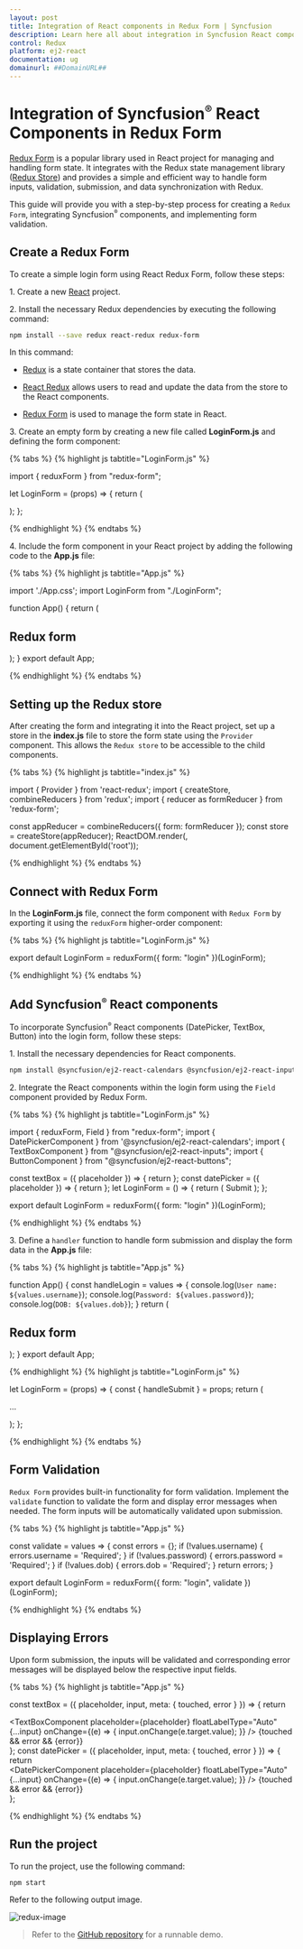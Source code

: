 ```yaml
---
layout: post
title: Integration of React components in Redux Form | Syncfusion
description: Learn here all about integration in Syncfusion React component of Syncfusion Essential JS 2 and more.
control: Redux 
platform: ej2-react
documentation: ug
domainurl: ##DomainURL##
---
```


# Integration of Syncfusion<sup style="font-size:70%">&reg;</sup> React Components in Redux Form

[Redux Form](https://redux-form.com/) is a popular library used in React project for managing and handling form state. It integrates with the Redux state management library ([Redux Store](https://redux.js.org/api/store)) and provides a simple and efficient way to handle form inputs, validation, submission, and data synchronization with Redux.

This guide will provide you with a step-by-step process for creating a `Redux Form`, integrating Syncfusion<sup style="font-size:70%">&reg;</sup> components, and implementing form validation.

## Create a Redux Form

To create a simple login form using React Redux Form, follow these steps:

1\. Create a new [React](https://reactjs.org/docs/create-a-new-react-app.html) project.

2\. Install the necessary Redux dependencies by executing the following command:

```bash
npm install --save redux react-redux redux-form
```

In this command:

* [Redux](https://reactjs.org/docs/create-a-new-react-app.html) is a state container that stores the data.

* [React Redux](https://reactjs.org/docs/create-a-new-react-app.html) allows users to read and update the data from the store to the React components.

* [Redux Form](https://redux-form.com/7.0.1/docs/gettingstarted.md/) is used to manage the form state in React.

3\. Create an empty form by creating a new file called **LoginForm.js** and defining the form component:

{% tabs %}
{% highlight js tabtitle="LoginForm.js" %}

import { reduxForm } from "redux-form";
 
let LoginForm = (props) => {
    return (
        <form />
    );
};

{% endhighlight %}
{% endtabs %}

4\. Include the form component in your React project by adding the following code to the **App.js** file:

{% tabs %}
{% highlight js tabtitle="App.js" %}

import './App.css';
import LoginForm from "./LoginForm";
 
function App() {
  return (
    <div className="App">
      <div className="login-form">
        <h2>Redux form</h2>
        <LoginForm />
      </div>
    </div>
  );
}
export default App;

{% endhighlight %}
{% endtabs %}

## Setting up the Redux store

After creating the form and integrating it into the React project, set up a store in the **index.js** file to store the form state using the `Provider` component. This allows the `Redux store` to be accessible to the child components.

{% tabs %}
{% highlight js tabtitle="index.js" %}

import { Provider } from 'react-redux';
import { createStore, combineReducers } from 'redux';
import { reducer as formReducer } from 'redux-form';
 
const appReducer = combineReducers({ form: formReducer });
const store = createStore(appReducer);
ReactDOM.render(<Provider store={store}><App /></Provider>, document.getElementById('root'));

{% endhighlight %}
{% endtabs %}

## Connect with Redux Form

In the **LoginForm.js** file, connect the form component with `Redux Form` by exporting it using the `reduxForm` higher-order component:

{% tabs %}
{% highlight js tabtitle="LoginForm.js" %}

export default LoginForm = reduxForm({
    form: "login"
})(LoginForm);

{% endhighlight %}
{% endtabs %}

## Add Syncfusion<sup style="font-size:70%">&reg;</sup> React components

To incorporate Syncfusion<sup style="font-size:70%">&reg;</sup> React components (DatePicker, TextBox, Button) into the login form, follow these steps:

1\. Install the necessary dependencies for React components.

```bash
npm install @syncfusion/ej2-react-calendars @syncfusion/ej2-react-inputs @syncfusion/ej2-react-buttons --save
```

2\. Integrate the React components within the login form using the `Field` component provided by Redux Form.

{% tabs %}
{% highlight js tabtitle="LoginForm.js" %}

import { reduxForm, Field } from "redux-form";
import { DatePickerComponent } from '@syncfusion/ej2-react-calendars';
import { TextBoxComponent } from "@syncfusion/ej2-react-inputs";
import { ButtonComponent } from "@syncfusion/ej2-react-buttons";
 
const textBox = ({ placeholder }) => {
    return <TextBoxComponent placeholder={placeholder} floatLabelType="Auto" />
};
const datePicker = ({ placeholder }) => {
    return <DatePickerComponent placeholder={placeholder} floatLabelType="Auto" />
};
let LoginForm = () => {
    return (
        <form>
            <Field name="username" component={textBox} placeholder="Enter the user name" />
            <Field name="password" component={textBox} placeholder="Enter the password" />
            <Field name="dob" component={datePicker} placeholder="Enter the date of birth" />
            <ButtonComponent type="submit">Submit</ButtonComponent>
        </form>
    );
};
 
export default LoginForm = reduxForm({
    form: "login"
})(LoginForm);

{% endhighlight %}
{% endtabs %}

3\. Define a `handler` function to handle form submission and display the form data in the **App.js** file:

{% tabs %}
{% highlight js tabtitle="App.js" %}

function App() {
  const handleLogin = values => {
    console.log(`User name: ${values.username}`);
    console.log(`Password: ${values.password}`);
    console.log(`DOB: ${values.dob}`);
  }
  return (
    <div className="App">
      <div className="login-form">
        <h2>Redux form</h2>
        <LoginForm onSubmit={handleLogin} />
      </div>
    </div>
  );
}
export default App;

{% endhighlight %}
{% highlight js tabtitle="LoginForm.js" %}

let LoginForm = (props) => {
    const { handleSubmit } = props;
    return (
        <form onSubmit={handleSubmit}>
            …
        </form>
    );
};

{% endhighlight %}
{% endtabs %}

## Form Validation

`Redux Form` provides built-in functionality for form validation. Implement the `validate` function to validate the form and display error messages when needed. The form inputs will be automatically validated upon submission.

{% tabs %}
{% highlight js tabtitle="App.js" %}

const validate = values => {
    const errors = {};
    if (!values.username) {
        errors.username = 'Required';
    }
    if (!values.password) {
        errors.password = 'Required';
    }
    if (!values.dob) {
        errors.dob = 'Required';
    }
    return errors;
}

export default LoginForm = reduxForm({
    form: "login",
    validate
})(LoginForm);

{% endhighlight %}
{% endtabs %}

## Displaying Errors

Upon form submission, the inputs will be validated and corresponding error messages will be displayed below the respective input fields.

{% tabs %}
{% highlight js tabtitle="App.js" %}

const textBox = ({ placeholder, input, meta: { touched, error } }) => {
    return <div>
        <TextBoxComponent placeholder={placeholder} floatLabelType="Auto" {...input}
            onChange={(e) => {
                input.onChange(e.target.value);
            }}
        />
        {touched && error && <span className="error">{error}</span>}
    </div>
};
const datePicker = ({ placeholder, input, meta: { touched, error } }) => {
    return <div>
      <DatePickerComponent placeholder={placeholder} floatLabelType="Auto" {...input}
         onChange={(e) => {
            input.onChange(e.target.value);
         }}
      />
      {touched && error && <span className="error">{error}</span>}</div>
};

{% endhighlight %}
{% endtabs %}

## Run the project

To run the project, use the following command:

```bash
npm start
```

Refer to the following output image.

![redux-image](../appearance/images/redux-form.png)

> Refer to the [GitHub repository](https://github.com/SyncfusionExamples/Creating-a-Redux-Form-with-Syncfusion-components-in-React) for a runnable demo.